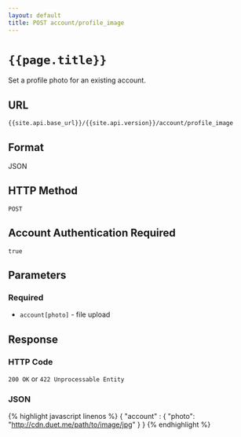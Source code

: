 ```yaml
---
layout: default
title: POST account/profile_image
---
```

# `{{page.title}}`

Set a profile photo for an existing account.

## URL

`{{site.api.base_url}}/{{site.api.version}}/account/profile_image`

## Format

JSON

## HTTP Method

`POST`

## Account Authentication Required

`true`
## Parameters

### Required

* `account[photo]` - file upload

## Response

### HTTP Code

`200 OK` or `422 Unprocessable Entity`

### JSON

{% highlight javascript linenos %}
{
    "account" : {
      "photo": "http://cdn.duet.me/path/to/image/jpg"
    }
}
{% endhighlight %}